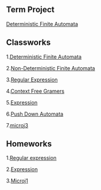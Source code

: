 <h2>Term Project</h2>

<p><a href="https://fatihmehmetergin.github.io/otomata/TermProject.html">Deterministic Finite Automata</a></p>

<h2 id="classworks">Classworks</h2>

<p>1.<a href="https://fatihmehmetergin.github.io/otomata/cw1.html">Deterministic Finite Automata</a></p>

<p>2.<a href="https://fatihmehmetergin.github.io/otomata/cw2.html">Non-Deterministic Finite Automata</a></p>

<p>3.<a href="https://fatihmehmetergin.github.io/otomata/Class_W3.html">Regular Expression</a></p>

<p>4.<a href="https://ahmetihsansavas.github.io/otomata/cw4.html">Context Free Gramers</a></p>

<p>5.<a href="https://fatihmehmetergin.github.io/otomata/Expression.html">Expression</a></p>

<p>6.<a href="https://ahmetihsansavas.github.io/otomata/cw6.html">Push Down Automata</a></p>

<p>7.<a href="https://fatihmehmetergin.github.io/otomata/cw7/cw7/microJ3.html">microj3</a></p>


<h2 id="homeworks">Homeworks</h2>

<p>1.<a href="https://fatihmehmetergin.github.io/otomata/Home_W1.html">Regular expression</a></p>

<p>2.<a href="https://fatihmehmetergin.github.io/otomata/hw2/Expression.html">Expression</a></p>

<p>3.<a href="https://fatihmehmetergin.github.io/otomata/hw3/microJ1.html">Microj1</a></p>




